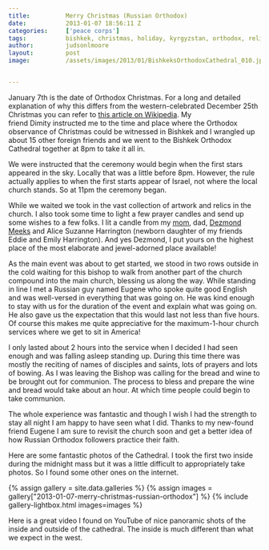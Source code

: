 ```yaml
---
title:			Merry Christmas (Russian Orthodox)
date:			2013-01-07 18:56:11 Z
categories:		['peace corps']
tags:			bishkek, christmas, holiday, kyrgyzstan, orthodox, religion
author:			judsonlmoore
layout:			post
image:			/assets/images/2013/01/BishkeksOrthodoxCathedral_010.jpg


---
```


January 7th is the date of Orthodox Christmas. For a long and detailed explanation of why this differs from the western-celebrated December 25th Christmas you can refer to [this article on Wikipedia](https://en.wikipedia.org/wiki/Christmas#Date_of_celebration). My friend Dimity instructed me to the time and place where the Orthodox observance of Christmas could be witnessed in Bishkek and I wrangled up about 15 other foreign friends and we went to the Bishkek Orthodox Cathedral together at 8pm to take it all in.

We were instructed that the ceremony would begin when the first stars appeared in the sky. Locally that was a little before 8pm. However, the rule actually applies to when the first starts appear of Israel, not where the local church stands. So at 11pm the ceremony began.

While we waited we took in the vast collection of artwork and relics in the church. I also took some time to light a few prayer candles and send up some wishes to a few folks. I lit a candle from my [mom](http://cherrywinklemoore.com), dad, [Dezmond Meeks](http://dezmondmeeks.com) and Alice Suzanne Harrington (newborn daughter of my friends Eddie and Emily Harrington). And yes Dezmond, I put yours on the highest place of the most elaborate and jewel-adorned place available!

As the main event was about to get started, we stood in two rows outside in the cold waiting for this bishop to walk from another part of the church compound into the main church, blessing us along the way. While standing in line I met a Russian guy named Eugene who spoke quite good English and was well-versed in everything that was going on. He was kind enough to stay with us for the duration of the event and explain what was going on. He also gave us the expectation that this would last not less than five hours. Of course this makes me quite appreciative for the maximum-1-hour church services where we get to sit in America!

I only lasted about 2 hours into the service when I decided I had seen enough and was falling asleep standing up. During this time there was mostly the reciting of names of disciples and saints, lots of prayers and lots of bowing. As I was leaving the Bishop was calling for the bread and wine to be brought out for communion. The process to bless and prepare the wine and bread would take about an hour. At which time people could begin to take communion.

The whole experience was fantastic and though I wish I had the strength to stay all night I am happy to have seen what I did. Thanks to my new-found friend Eugene I am sure to revisit the church soon and get a better idea of how Russian Orthodox followers practice their faith.

Here are some fantastic photos of the Cathedral. I took the first two inside during the midnight mass but it was a little difficult to appropriately take photos. So I found some other ones on the internet.

{% assign gallery = site.data.galleries %}
{% assign images = gallery["2013-01-07-merry-christmas-russian-orthodox"] %}
{% include gallery-lightbox.html images=images %}

Here is a great video I found on YouTube of nice panoramic shots of the inside and outside of the cathedral. The inside is much different than what we expect in the west.
